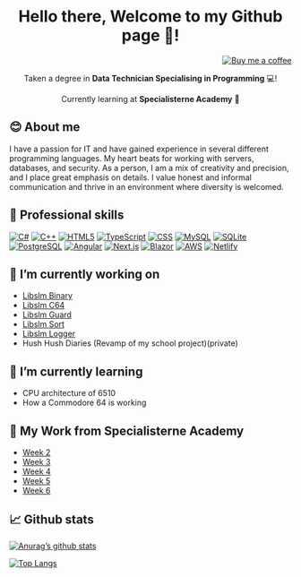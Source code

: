 <div align="center">

  # Hello there, Welcome to my Github page 👋!

  <div align="right">

  [![Buy me a coffee](https://img.shields.io/badge/Buy%20me%20a%20coffee%20♥️-231F20?style=social&logo=buymeacoffee&logoColor=#FFDD00)](https://buymeacoffee.com/hulle107)
  
  </div>
  
  Taken a degree in **Data Technician Specialising in Programming** 💻!
  
  Currently learning at **Specialisterne Academy** 💼
  
</div>

## 😊 About me

I have a passion for IT and have gained experience in several different programming languages. My heart beats for working with servers, databases, and security. As a person, I am a mix of creativity and precision, and I place great emphasis on details. I value honest and informal communication and thrive in an environment where diversity is welcomed.

## 💼 Professional skills

[![C#](https://custom-icon-badges.demolab.com/badge/C%23-%23239120.svg?style=for-the-badge&logo=cshrp&logoColor=white)](https://en.wikipedia.org/wiki/C_Sharp_(programming_language))
[![C++](https://img.shields.io/badge/C++-%2300599C?style=for-the-badge&logo=c%2B%2B&logoColor=white)](https://en.wikipedia.org/wiki/C%2B%2B)
[![HTML5](https://img.shields.io/badge/HTML-%23E34F26?style=for-the-badge&logo=html5&logoColor=white)](https://en.wikipedia.org/wiki/HTML5)
[![TypeScript](https://img.shields.io/badge/TypeScript-%23007ACC?style=for-the-badge&logo=typescript&logoColor=white)](https://en.wikipedia.org/wiki/TypeScript)
[![CSS](https://img.shields.io/badge/CSS-%231572B6?style=for-the-badge&logo=css3&logoColor=white)](https://en.wikipedia.org/wiki/CSS)
[![MySQL](https://img.shields.io/badge/MySQL-%234479A1?style=for-the-badge&logo=mysql&logoColor=white)](https://en.wikipedia.org/wiki/MySQL)
[![SQLite](https://img.shields.io/badge/SQLite-%23003B57?style=for-the-badge&logo=sqlite&logoColor=white)](https://en.wikipedia.org/wiki/SQLite)
[![PostgreSQL](https://img.shields.io/badge/PostgreSQL-%234169E1?style=for-the-badge&logo=postgresql&logoColor=white)](https://en.wikipedia.org/wiki/PostgreSQL)
[![Angular](https://img.shields.io/badge/Angular-%23DD0031?style=for-the-badge&logo=angular&logoColor=white)](https://en.wikipedia.org/wiki/Angular_(web_framework))
[![Next.js](https://img.shields.io/badge/Next.js-black?style=for-the-badge&logo=next.js&logoColor=white)](https://en.wikipedia.org/wiki/Next.js)
[![Blazor](https://img.shields.io/badge/Blazor-%23512BD4?style=for-the-badge&logo=blazor&logoColor=white)](https://en.wikipedia.org/wiki/Blazor)
[![AWS](https://img.shields.io/badge/AWS-%23FF9900.svg?style=for-the-badge&logo=amazon-web-services&logoColor=white)](https://en.wikipedia.org/wiki/Amazon_Web_Services)
[![Netlify](https://img.shields.io/badge/Netlify-%23000000.svg?style=for-the-badge&logo=netlify&logoColor=#00C7B7)](https://en.wikipedia.org/wiki/Netlify)

## 🔭 I’m currently working on

- [Libslm Binary](https://github.com/Hulle107/libslm-binary)
- [Libslm C64](https://github.com/Hulle107/libslm-c64)
- [Libslm Guard](https://github.com/Hulle107/libslm-guard)
- [Libslm Sort](https://github.com/Hulle107/libslm-sort)
- [Libslm Logger](https://github.com/Hulle107/libslm-logger)
- Hush Hush Diaries (Revamp of my school project)(private)

## 🌱 I’m currently learning

- CPU architecture of 6510
- How a Commodore 64 is working

## 📁 My Work from Specialisterne Academy

- [Week 2](https://github.com/Hulle107/specialisterne-week-2)
- [Week 3](https://github.com/Hulle107/specialisterne-week-3)
- [Week 4](https://github.com/Hulle107/specialisterne-week-4)
- [Week 5](https://github.com/Hulle107/specialisterne-week-5)
- [Week 6](https://github.com/Hulle107/specialisterne-week-6)

## 📈 Github stats

[![Anurag’s github stats](https://github-readme-stats.vercel.app/api?username=Hulle107)](https://github.com/Hulle107)

[![Top Langs](https://github-readme-stats.vercel.app/api/top-langs/?username=Hulle107&layout=compact)](https://github.com/Hulle107)

<!--
- 🔭 I’m currently working on ...
- 🌱 I’m currently learning ...
- 👯 I’m looking to collaborate on ...
- 🤔 I’m looking for help with ...
- 💬 Ask me about ...
- 📫 How to reach me: ...
- 😄 Pronouns: ...
- ⚡ Fun fact: ...
-->
